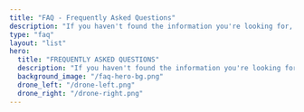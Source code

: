 ```yaml
---
title: "FAQ - Frequently Asked Questions"
description: "If you haven't found the information you're looking for, you can send us a request using the contact form."
type: "faq"
layout: "list"
hero:
  title: "FREQUENTLY ASKED QUESTIONS"
  description: "If you haven't found the information you're looking for, you can send us a request using the contact form."
  background_image: "/faq-hero-bg.png"
  drone_left: "/drone-left.png"
  drone_right: "/drone-right.png"
---
```

